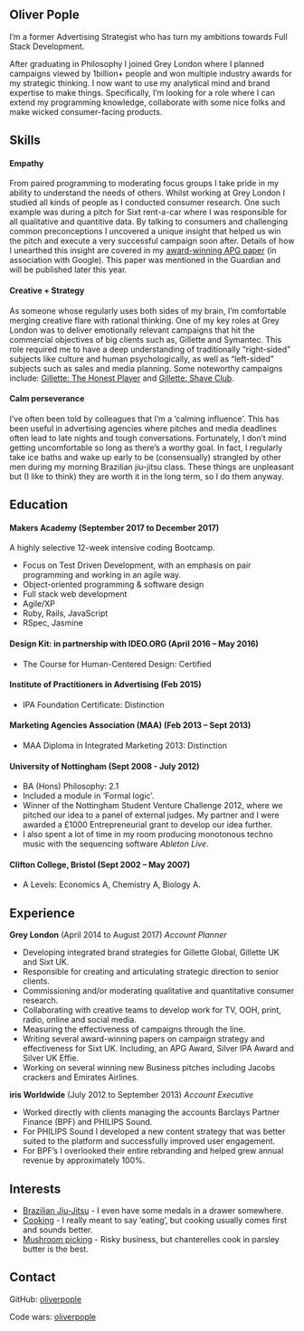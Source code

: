 ## Oliver Pople

I’m a former Advertising Strategist who has turn my ambitions towards Full Stack Development.

After graduating in Philosophy I joined Grey London where I planned campaigns viewed by 1billion+ people and won multiple industry awards for my strategic thinking. I now want to use my analytical mind and brand expertise to make things.
Specifically, I’m looking for a role where I can extend my programming knowledge, collaborate with some nice folks and make wicked consumer-facing products. 

## Skills

#### Empathy 

From paired programming to moderating focus groups I take pride in my ability to understand the needs of others.  Whilst working at Grey London I studied all kinds of people as I conducted consumer research. One such example was during a pitch for Sixt rent-a-car where I was responsible for all qualitative and quantitive data. By talking to consumers and challenging common preconceptions I uncovered a unique insight that helped us win the pitch and execute a very successful campaign soon after. Details of how I unearthed this insight are covered in my [award-winning APG paper](http://www.apg.org.uk/apgawards-2017) (in association with Google). This paper was mentioned in the Guardian and will be published later this year. 

#### Creative + Strategy

As someone whose regularly uses both sides of my brain, I’m comfortable merging creative flare with rational thinking.  One of my key roles at Grey London was to deliver emotionally relevant campaigns that hit the commercial objectives of big clients such as, Gillette and Symantec.  This role required me to have a deep understanding of traditionally “right-sided” subjects like culture and human psychologically, as well as “left-sided” subjects such as sales and media planning.  Some noteworthy campaigns include: [Gillette: The Honest Player](https://www.youtube.com/watch?v=UzX0Er9Lguk)
 and [Gillette: Shave Club](https://www.youtube.com/watch?v=M6zlya7cG8Q&t=2s).
 
 #### Calm perseverance  
I’ve often been told by colleagues that I’m a ‘calming influence’.  This has been useful in advertising agencies where pitches and media deadlines often lead to late nights and tough conversations.  Fortunately, I don’t mind getting uncomfortable so long as there’s a worthy goal.  In fact, I regularly take ice baths and wake up early to be (consensually) strangled by other men during my morning Brazilian jiu-jitsu class. These things are unpleasant but (I like to think) they are worth it in the long term, so I do them anyway. 

## Education

#### Makers Academy (September 2017 to December 2017)

A highly selective 12-week intensive coding Bootcamp.
- Focus on Test Driven Development, with an emphasis on pair programming and working in an agile way.
- Object-oriented programming & software design
- Full stack web development
- Agile/XP
- Ruby, Rails, JavaScript
- RSpec, Jasmine

#### Design Kit: in partnership with IDEO.ORG (April 2016 – May 2016) 
- The Course for Human-Centered Design: Certified

#### Institute of Practitioners in Advertising (Feb 2015)
- IPA Foundation Certificate: Distinction 

#### Marketing Agencies Association (MAA) (Feb 2013 – Sept 2013)
- MAA Diploma in Integrated Marketing 2013: Distinction 

#### University of Nottingham (Sept 2008 - July 2012)
- BA (Hons) Philosophy: 2.1 
- Included a module in ‘Formal logic’.
- Winner of the Nottingham Student Venture Challenge 2012, where we pitched our idea to a panel of external judges.  My partner and I were awarded a £1000 Entrepreneurial grant to develop our idea further.
- I also spent a lot of time in my room producing monotonous techno music with the sequencing software *Ableton Live*.

#### Clifton College, Bristol (Sept 2002 – May 2007)
- A Levels: Economics A, Chemistry A, Biology A. 


## Experience

**Grey London** (April 2014 to August 2017)
*Account Planner* 
- Developing integrated brand strategies for Gillette Global, Gillette UK and Sixt UK. 
- Responsible for creating and articulating strategic direction to senior clients. 
- Commissioning and/or moderating qualitative and quantitative consumer research. 
- Collaborating with creative teams to develop work for TV, OOH, print, radio, online and social media. 
- Measuring the effectiveness of campaigns through the line. 
- Writing several award-winning papers on campaign strategy and effectiveness for Sixt UK.   Including, an APG Award, Silver IPA Award and Silver UK Effie. 
- Working on several winning new Business pitches including Jacobs crackers and Emirates Airlines.

**iris Worldwide** (July 2012 to September 2013)
*Account Executive*
- Worked directly with clients managing the accounts Barclays Partner Finance (BPF) and PHILIPS Sound.
- For PHILIPS Sound I developed a new content strategy that was better suited to the platform and successfully improved user engagement. 
- For BPF’s I overlooked their entire rebranding and helped grew annual revenue by approximately 100%.

## Interests
- [Brazilian Jiu-Jitsu](https://i.imgur.com/rAHS5Jo.jpg) - I even have some medals in a drawer somewhere.
- [Cooking](https://i.imgur.com/WSPuD12.jpg) - I really meant to say ‘eating’, but cooking usually comes first and sounds better. 
- [Mushroom picking](https://i.imgur.com/0HbcYGr.jpg) - Risky business, but chanterelles cook in parsley butter is the best.

## Contact
GitHub: [oliverpople](https://github.com/oliverpople)

Code wars: [oliverpople](http://www.codewars.com/users/oliverpople)

